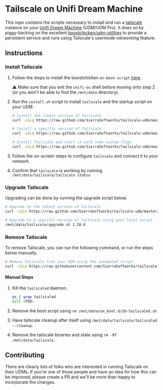 # Tailscale on Unifi Dream Machine
This repo contains the scripts necessary to install and run a [tailscale](https://tailscale.com)
instance on your [Unifi Dream Machine](https://unifi-network.ui.com/dreammachine) (UDM/UDM Pro).
It does so by piggy-backing on the excellent [boostchicken/udm-utilities](https://github.com/boostchicken/udm-utilities)
to provide a persistent service and runs using Tailscale's usermode networking feature.

## Instructions
### Install Tailscale
1. Follow the steps to install the boostchicken `on-boot-script` [here](https://github.com/boostchicken-dev/udm-utilities/tree/master/on-boot-script).

   ⚠ Make sure that you exit the `unifi-os` shell before moving onto step 2 (or you won't be able to find the `/mnt/data` directory).
2. Run the `install.sh` script to install `tailscale` and the startup script on your UDM.
   
   ```sh
   # Install the latest version of Tailscale
   curl -sSLq https://raw.github.com/SierraSoftworks/tailscale-udm/master/install.sh | sh

   # Install a specific version of Tailscale
   curl -sSLq https://raw.github.com/SierraSoftworks/tailscale-udm/master/install.sh | TAILSCALE_VERSION=1.20.0 sh

   # Install Tailscale and start it with some custom flags
   curl -sSLq https://raw.github.com/SierraSoftworks/tailscale-udm/master/install.sh | TAILSCALE_FLAGS="--authkey XXXXXXX" sh
   ```
3. Follow the on-screen steps to configure `tailscale` and connect it to your network.
4. Confirm that `tailscale` is working by running `/mnt/data/tailscale/tailscale status`

### Upgrade Tailscale
Upgrading can be done by running the upgrade script below.

```sh
# Upgrade to the latest version of Tailscale
curl -sSLq https://raw.github.com/SierraSoftworks/tailscale-udm/master/upgrade.sh | sh

# Upgrade to a specific version of Tailscale using your local script
/mnt/data/tailscale/upgrade.sh 1.20.0
```

### Remove Tailscale
To remove Tailscale, you can run the following command, or run the steps below manually.
   
```sh
# Remove Tailscale from your UDM using the automated script
curl -sSLq https://raw.githubusercontent.com/SierraSoftworks/tailscale-udm/main/uninstall.sh | sh
```

#### Manual Steps
1. Kill the `tailscaled` daemon.
   
   ```sh
   ps | grep tailscaled
   kill <PID>
   ```
2. Remove the boot script using `rm /mnt/data/on_boot.d/10-tailscaled.sh`
3. Have tailscale cleanup after itself using `/mnt/data/tailscale/tailscaled --cleanup`.
4. Remove the tailscale binaries and state using `rm -Rf /mnt/data/tailscale`.

## Contributing
There are clearly lots of folks who are interested in running Tailscale on their UDMs. If
you're one of those people and have an idea for how this can be improved, please create a
PR and we'll be more than happy to incorporate the changes.
